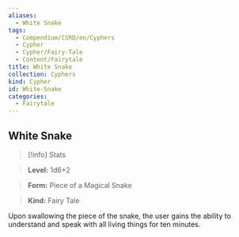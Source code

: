 ```yaml
---
aliases:
  - White Snake
tags:
  - Compendium/CSRD/en/Cyphers
  - Cypher
  - Cypher/Fairy-Tale
  - Content/Fairytale
title: White Snake
collection: Cyphers
kind: Cypher
id: White-Snake
categories:
  - Fairytale
---
```

## White Snake    
>[!info] Stats    
> **Level:** 1d6+2    
> **Form:** Piece of a Magical Snake    
> **Kind:** Fairy Tale  
    
Upon swallowing the piece of the snake, the user gains the ability to understand and speak with all living things for ten minutes.
